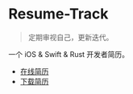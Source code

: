 # Resume-Track

> 定期审视自己，更新迭代。

一个 iOS & Swift & Rust 开发者简历。

- [在线简历](https://binlogo.github.io/Resume-Track/)
- [下载简历](assets/resume_latest.pdf)
